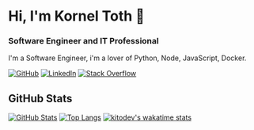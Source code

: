 # Hi, I'm Kornel Toth 👋


### Software Engineer and IT Professional


I'm a Software Engineer, i'm a lover of Python, Node, JavaScript, Docker.

[![GitHub](https://img.shields.io/badge/GitHub-kitodev-black)](https://github.com/kitodev)
[![LinkedIn](https://img.shields.io/badge/LinkedIn-kornel--toth-blue)](https://www.linkedin.com/in/korn%C3%A9l-t%C3%B3th-1aa187148/)
[![Stack Overflow](https://img.shields.io/badge/Stack&nbsp;Overflow-kornel--toth-orange)](https://stackoverflow.com/users/5300019/korneltoth?tab=profile)

## GitHub Stats

[![GitHub Stats](https://github-readme-stats.vercel.app/api?username=kitodev&&show_icons=true&theme=dark)](https://tikona.hu)
[![Top Langs](https://github-readme-stats.vercel.app/api/top-langs/?username=kitodev&theme=dark)](https://github.com/kitodev/github-readme-stats)
[![kitodev's wakatime stats](https://github-readme-stats.vercel.app/api/wakatime?username=kitodev&theme=dark)](https://github.com/kitodev/github-readme-stats&v=2)
